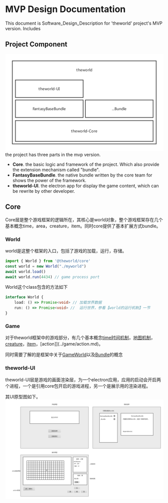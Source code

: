 # MVP Design Documentation
This document is Software_Design_Description for 'theworld' project's MVP version. Includes

## Project Component
![project_components](project_components.png)
the project has three parts in the mvp version.

* **Core**. the basic logic and framework of the project. Which also provide the extension mechanism called "bundle".
* **FantasyBaseBundle**. the native bundle written by the core team for shows the power of the framework.
* **theworld-UI**. the electron app for display the game content, which can be rewrite by other developer.

## Core
Core层是整个游戏框架的逻辑所在，其核心是world对象，整个游戏框架存在几个基本概念time，area，creature，item。同时core提供了基本扩展方式bundle。

### World
world是这整个框架的入口，包括了游戏的加载，运行，存储。
```Typescript
import { World } from '@theworld/core'
const world = new World("./myworld")
await world.load()
await world.run(4434) // game process port
```

World这个class包含的方法如下
```Typescript
interface World {
    load: () => Promise<void> // 加载世界数据
    run: () => Promise<void> //  运行世界，参看【world的运行机制】一节
}
```

### Game
对于theworld框架中的游戏部分，有几个基本概念[time时间机制](../game/time.md)，[地图机制](../game/map-mechanism.md)，[creature](../game/creature.md)，[item](../game/item.md)，[action]](../game/action.md)。

同时需要了解的是框架中关于[GameWorld](../game/game-world.md)以及[Bundle](../game/bundle.md)的概念


### theworld-UI
theworld-UI层是游戏的画面渲染层，为一个electron应用，应用的启动会开启两个进程，一个是引用core包开启的游戏进程，另一个是展示用的渲染进程。

其UI原型图如下。
![prototype](ui.png)
